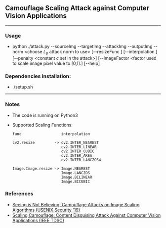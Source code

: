 ## Camouflage Scaling Attack against Computer Vision Applications
---
### Usage
* python ./attack.py --sourceImg <source image path>
                     --targetImg <target image path>
		     --attackImg <path to save the attack image>
		     --outputImg <output image path>
                     --norm <choose $L_p$ attack norm to use>
		    [--resizeFunc <resizing function>]
		    [--interpolation <interpolation method>]
		    [--penalty <constant $c$ set in the attack>]
		    [--imageFactor <factor used to scale image pixel value to [0,1].]
		    [--help]

### Dependencies installation:
* ./setup.sh
---

### Notes

* The code is running on Python3
* Supported Scaling Functions:
  
      func                  interpolation
    
      cv2.resize         -> cv2.INTER_NEAREST
                            cv2.INTER_LINEAR
     	                    cv2.INTER_CUBIC
	                        cv2.INTER_AREA
	                        cv2.INTER_LANCZOS4
    
      Image.Image.resize -> Image.NEAREST
                            Image.LANCZOS
    	        	        Image.BILINEAR
    	        	        Image.BICUBIC
### References
* [Seeing is Not Believing: Camouflage Attacks on Image Scaling Algorithms (USENIX Security '19)](https://www.usenix.org/conference/usenixsecurity19/presentation/xiao)
* [Scaling Camouflage: Content Disguising Attack Against Computer Vision Applications (IEEE TDSC)](https://ieeexplore.ieee.org/abstract/document/8982037)
